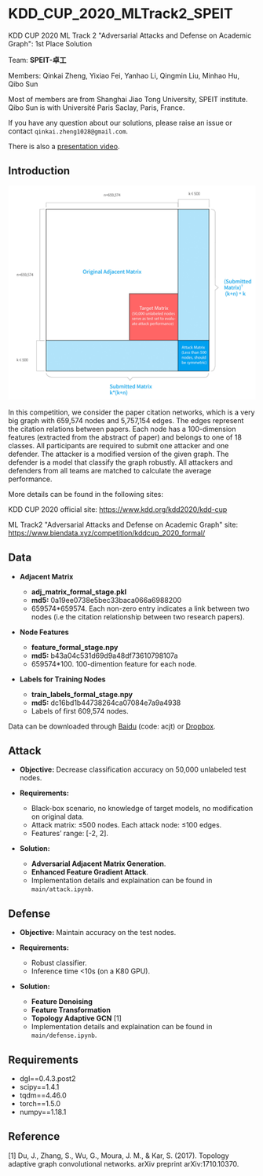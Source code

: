 # KDD_CUP_2020_MLTrack2_SPEIT
KDD CUP 2020 ML Track 2 "Adversarial Attacks and Defense on Academic Graph": 1st Place Solution

Team: **SPEIT-卓工**

Members: Qinkai Zheng, Yixiao Fei, Yanhao Li, Qingmin Liu, Minhao Hu, Qibo Sun

Most of members are from Shanghai Jiao Tong University, SPEIT institute. Qibo Sun is with Université Paris Saclay, Paris, France. 

If you have any question about our solutions, please raise an issue or contact ```qinkai.zheng1028@gmail.com```. 

There is also a [presentation video](https://www.bilibili.com/video/BV1UZ4y1M7uA).

## Introduction

<div align=center><img src="./images/intro.jpg" alt="intro" width="600" /></div>

In this competition, we consider the paper citation networks, which is a very big graph with 659,574 nodes and 5,757,154 edges. The edges represent the citation relations between papers. Each node has a 100-dimension features (extracted from the abstract of paper) and belongs to one of 18 classes. All participants are required to submit one attacker and one defender. The attacker is a modified version of the given graph. The defender is a model that classify the graph robustly. All attackers and defenders from all teams are matched to calculate the average performance. 

More details can be found in the following sites:

KDD CUP 2020 official site: https://www.kdd.org/kdd2020/kdd-cup

ML Track2 "Adversarial Attacks and Defense on Academic Graph" site: https://www.biendata.xyz/competition/kddcup_2020_formal/

## Data

* **Adjacent Matrix**
  * **adj_matrix_formal_stage.pkl**
  * **md5:** 0a19ee0738e5bec33baca066a6988200
  * 659574*659574. Each non-zero entry indicates a link between two nodes (i.e the citation relationship between two research papers).

* **Node Features**
  * **feature_formal_stage.npy**
  * **md5:** b43a04c531d69d9a48df73610798107a
  * 659574*100. 100-dimention feature for each node.

* **Labels for Training Nodes**
  * **train_labels_formal_stage.npy**
  * **md5:** dc16bd1b44738264ca07084e7a9a4938
  * Labels of first 609,574 nodes.

Data can be downloaded through [Baidu]( https://pan.baidu.com/s/15TuQ0iRcIwixLt6a-aUWJg) (code: acjt) or [Dropbox](https://www.dropbox.com/s/z5outoz1r2bnp8j/kdd_cup_phase_two.zip?dl=0).

## Attack

* **Objective:** Decrease classification accuracy on 50,000 unlabeled test nodes.

* **Requirements:** 
  * Black-box scenario, no knowledge of target models, no modification on original data.
  * Attack matrix: ≤500 nodes. Each attack node: ≤100 edges.
  * Features’ range: [-2, 2].
* **Solution:**
  * **Adversarial Adjacent Matrix Generation**.
  * **Enhanced Feature Gradient Attack**.
  * Implementation details and explaination can be found in ```main/attack.ipynb```.

## Defense

* **Objective:** Maintain accuracy on the test nodes.

* **Requirements:**
  * Robust classifier.
  * Inference time <10s (on a K80 GPU).
* **Solution:**
  * **Feature Denoising** 
  * **Feature Transformation**
  * **Topology Adaptive GCN** [1]
  * Implementation details and explaination can be found in ```main/defense.ipynb```.

## Requirements

* dgl==0.4.3.post2
* scipy==1.4.1
* tqdm==4.46.0
* torch==1.5.0
* numpy==1.18.1

## Reference

[1] Du, J., Zhang, S., Wu, G., Moura, J. M., & Kar, S. (2017). Topology adaptive graph convolutional networks. arXiv preprint arXiv:1710.10370.
